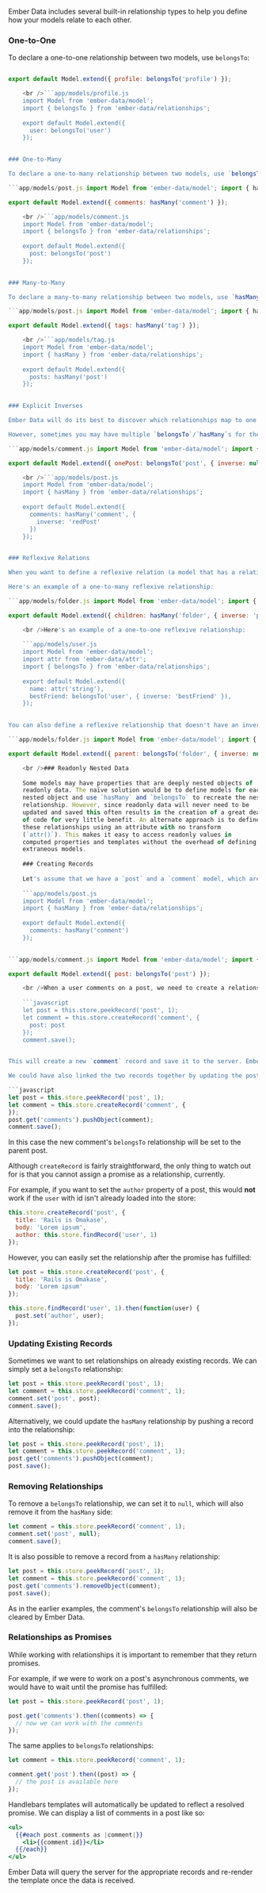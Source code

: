 Ember Data includes several built-in relationship types to help you define how your models relate to each other.

### One-to-One

To declare a one-to-one relationship between two models, use `belongsTo`:

```app/models/user.js import Model from 'ember-data/model'; import { belongsTo } from 'ember-data/relationships';

export default Model.extend({ profile: belongsTo('profile') });

    <br />```app/models/profile.js
    import Model from 'ember-data/model';
    import { belongsTo } from 'ember-data/relationships';
    
    export default Model.extend({
      user: belongsTo('user')
    });
    

### One-to-Many

To declare a one-to-many relationship between two models, use `belongsTo` in combination with `hasMany`, like this:

```app/models/post.js import Model from 'ember-data/model'; import { hasMany } from 'ember-data/relationships';

export default Model.extend({ comments: hasMany('comment') });

    <br />```app/models/comment.js
    import Model from 'ember-data/model';
    import { belongsTo } from 'ember-data/relationships';
    
    export default Model.extend({
      post: belongsTo('post')
    });
    

### Many-to-Many

To declare a many-to-many relationship between two models, use `hasMany`:

```app/models/post.js import Model from 'ember-data/model'; import { hasMany } from 'ember-data/relationships';

export default Model.extend({ tags: hasMany('tag') });

    <br />```app/models/tag.js
    import Model from 'ember-data/model';
    import { hasMany } from 'ember-data/relationships';
    
    export default Model.extend({
      posts: hasMany('post')
    });
    

### Explicit Inverses

Ember Data will do its best to discover which relationships map to one another. In the one-to-many code above, for example, Ember Data can figure out that changing the `comments` relationship should update the `post` relationship on the inverse because `post` is the only relationship to that model.

However, sometimes you may have multiple `belongsTo`/`hasMany`s for the same type. You can specify which property on the related model is the inverse using `belongsTo` or `hasMany`'s `inverse` option. Relationships without an inverse can be indicated as such by including `{ inverse: null }`.

```app/models/comment.js import Model from 'ember-data/model'; import { belongsTo } from 'ember-data/relationships';

export default Model.extend({ onePost: belongsTo('post', { inverse: null }), twoPost: belongsTo('post'), redPost: belongsTo('post'), bluePost: belongsTo('post') });

    <br />```app/models/post.js
    import Model from 'ember-data/model';
    import { hasMany } from 'ember-data/relationships';
    
    export default Model.extend({
      comments: hasMany('comment', {
        inverse: 'redPost'
      })
    });
    

### Reflexive Relations

When you want to define a reflexive relation (a model that has a relationship to itself), you must explicitly define the inverse relationship. If there is no inverse relationship then you can set the inverse to `null`.

Here's an example of a one-to-many reflexive relationship:

```app/models/folder.js import Model from 'ember-data/model'; import { belongsTo, hasMany } from 'ember-data/relationships';

export default Model.extend({ children: hasMany('folder', { inverse: 'parent' }), parent: belongsTo('folder', { inverse: 'children' }) });

    <br />Here's an example of a one-to-one reflexive relationship:
    
    ```app/models/user.js
    import Model from 'ember-data/model';
    import attr from 'ember-data/attr';
    import { belongsTo } from 'ember-data/relationships';
    
    export default Model.extend({
      name: attr('string'),
      bestFriend: belongsTo('user', { inverse: 'bestFriend' }),
    });
    

You can also define a reflexive relationship that doesn't have an inverse:

```app/models/folder.js import Model from 'ember-data/model'; import { belongsTo } from 'ember-data/relationships';

export default Model.extend({ parent: belongsTo('folder', { inverse: null }) });

    <br />### Readonly Nested Data
    
    Some models may have properties that are deeply nested objects of
    readonly data. The naïve solution would be to define models for each
    nested object and use `hasMany` and `belongsTo` to recreate the nested
    relationship. However, since readonly data will never need to be
    updated and saved this often results in the creation of a great deal
    of code for very little benefit. An alternate approach is to define
    these relationships using an attribute with no transform
    (`attr()`). This makes it easy to access readonly values in
    computed properties and templates without the overhead of defining
    extraneous models.
    
    ### Creating Records
    
    Let's assume that we have a `post` and a `comment` model, which are related to each other as follows:
    
    ```app/models/post.js
    import Model from 'ember-data/model';
    import { hasMany } from 'ember-data/relationships';
    
    export default Model.extend({
      comments: hasMany('comment')
    });
    

```app/models/comment.js import Model from 'ember-data/model'; import { belongsTo } from 'ember-data/relationships';

export default Model.extend({ post: belongsTo('post') });

    <br />When a user comments on a post, we need to create a relationship between the two records. We can simply set the `belongsTo` relationship in our new comment:
    
    ```javascript
    let post = this.store.peekRecord('post', 1);
    let comment = this.store.createRecord('comment', {
      post: post
    });
    comment.save();
    

This will create a new `comment` record and save it to the server. Ember Data will also update the post to include our newly created comment in its `comments` relationship.

We could have also linked the two records together by updating the post's `hasMany` relationship:

```javascript
let post = this.store.peekRecord('post', 1);
let comment = this.store.createRecord('comment', {
});
post.get('comments').pushObject(comment);
comment.save();
```

In this case the new comment's `belongsTo` relationship will be set to the parent post.

Although `createRecord` is fairly straightforward, the only thing to watch out for is that you cannot assign a promise as a relationship, currently.

For example, if you want to set the `author` property of a post, this would **not** work if the `user` with id isn't already loaded into the store:

```js
this.store.createRecord('post', {
  title: 'Rails is Omakase',
  body: 'Lorem ipsum',
  author: this.store.findRecord('user', 1)
});
```

However, you can easily set the relationship after the promise has fulfilled:

```js
let post = this.store.createRecord('post', {
  title: 'Rails is Omakase',
  body: 'Lorem ipsum'
});

this.store.findRecord('user', 1).then(function(user) {
  post.set('author', user);
});
```

### Updating Existing Records

Sometimes we want to set relationships on already existing records. We can simply set a `belongsTo` relationship:

```javascript
let post = this.store.peekRecord('post', 1);
let comment = this.store.peekRecord('comment', 1);
comment.set('post', post);
comment.save();
```

Alternatively, we could update the `hasMany` relationship by pushing a record into the relationship:

```javascript
let post = this.store.peekRecord('post', 1);
let comment = this.store.peekRecord('comment', 1);
post.get('comments').pushObject(comment);
post.save();
```

### Removing Relationships

To remove a `belongsTo` relationship, we can set it to `null`, which will also remove it from the `hasMany` side:

```javascript
let comment = this.store.peekRecord('comment', 1);
comment.set('post', null);
comment.save();
```

It is also possible to remove a record from a `hasMany` relationship:

```javascript
let post = this.store.peekRecord('post', 1);
let comment = this.store.peekRecord('comment', 1);
post.get('comments').removeObject(comment);
post.save();
```

As in the earlier examples, the comment's `belongsTo` relationship will also be cleared by Ember Data.

### Relationships as Promises

While working with relationships it is important to remember that they return promises.

For example, if we were to work on a post's asynchronous comments, we would have to wait until the promise has fulfilled:

```javascript
let post = this.store.peekRecord('post', 1);

post.get('comments').then((comments) => {
  // now we can work with the comments
});
```

The same applies to `belongsTo` relationships:

```javascript
let comment = this.store.peekRecord('comment', 1);

comment.get('post').then((post) => {
  // the post is available here
});
```

Handlebars templates will automatically be updated to reflect a resolved promise. We can display a list of comments in a post like so:

```handlebars
<ul>
  {{#each post.comments as |comment|}}
    <li>{{comment.id}}</li>
  {{/each}}
</ul>
```

Ember Data will query the server for the appropriate records and re-render the template once the data is received.